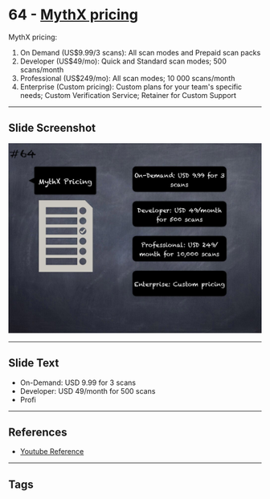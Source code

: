 
# 64 - [MythX pricing](./MythX%20pricing.md)

MythX pricing:

1. On Demand (US$9.99/3 scans): All scan modes and Prepaid scan packs
2. Developer (US$49/mo): Quick and Standard scan modes; 500 scans/month
3. Professional (US$249/mo): All scan modes; 10 000 scans/month
4. Enterprise (Custom pricing): Custom plans for your team's specific needs; Custom Verification Service; Retainer for Custom Support

___
## Slide Screenshot
![064.jpg](../../images/6.%20Audit%20Techniques%20and%20Tools%20101/064.jpg)
___
## Slide Text
- On-Demand: USD 9.99 for 3 scans
- Developer: USD 49/month for 500 scans
- Profi
___
## References
- [Youtube Reference](https://youtu.be/jZ81ebDJVe0?t=198)
___
## Tags
